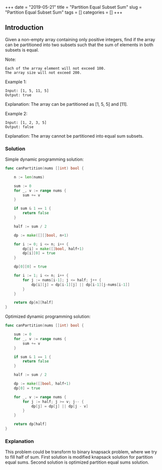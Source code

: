 +++
date = "2019-05-21"
title = "Partition Equal Subset Sum"
slug = "Partition Equal Subset Sum"
tags = []
categories = []
+++

## Introduction

Given a non-empty array containing only positive integers, find if the array can be partitioned into two subsets such that the sum of elements in both subsets is equal.

Note:
```
Each of the array element will not exceed 100.
The array size will not exceed 200.
```

Example 1:
```
Input: [1, 5, 11, 5]
Output: true
```
Explanation: The array can be partitioned as [1, 5, 5] and [11].


Example 2:
```
Input: [1, 2, 3, 5]
Output: false
```
Explanation: The array cannot be partitioned into equal sum subsets.

### Solution

Simple dynamic programming solution:
``` go
func canPartition(nums []int) bool {

    n := len(nums)

    sum := 0
    for _, v := range nums {
        sum += v
    }

    if sum & 1 == 1 {
        return false
    }

    half := sum / 2

    dp := make([][]bool, n+1)

    for i := 0; i <= n; i++ {
        dp[i] = make([]bool, half+1)
        dp[i][0] = true
    }

    dp[0][0] = true

    for i := 1; i <= n; i++ {
        for j := nums[i-1]; j <= half; j++ {
            dp[i][j] = dp[i-1][j] || dp[i-1][j-nums[i-1]]             
        }
    }

    return dp[n][half]
}
```

Optimized dynamic programming solution:
``` go
func canPartition(nums []int) bool {

    sum := 0
    for _, v := range nums {
        sum += v
    }

    if sum & 1 == 1 {
        return false
    }

    half := sum / 2

    dp := make([]bool, half+1)
    dp[0] = true

    for _, v := range nums {
        for j := half; j >= v; j-- {
            dp[j] = dp[j] || dp[j - v]
        }
    }    

    return dp[half]
}
```

### Explanation

This problem could be transform to binary knapsack problem, where we try to fill half of sum.
First solution is modified knapsack solution for partition equal sums.
Second solution is optimized partition equal sums solution.
